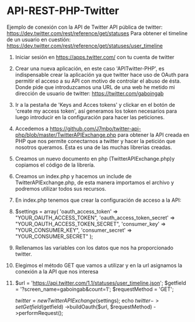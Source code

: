API-REST-PHP-Twitter
====================

Ejemplo de conexión con la API de Twitter
API pública de twitter: https://dev.twitter.com/rest/reference/get/statuses
Para obtener el timeline de un usuario en cuestión: https://dev.twitter.com/rest/reference/get/statuses/user_timeline

1. Iniciar sesión en https://apps.twitter.com/ con tu cuenta de twitter
2. Crear una nueva aplicación, en este caso 'APITwitter-PHP', es indispensable crear la aplicación ya que twitter hace uso de OAuth para permitir el acceso a su API con motivo de controlar el abuso de ésta. Donde pide que introduzcamos una URL de una web he metido mi dirección de usuario de twitter: https://twitter.com/gaboingab
3. Ir a la pestaña de 'Keys and Acces tokens' y clickar en el botón de 'create my access token', así generamos los token necesarios para luego introducir en la configuración para hacer las peticiones.
4. Accedemos a https://github.com/J7mbo/twitter-api-php/blob/master/TwitterAPIExchange.php para obtener la API creada en PHP que nos permite conectarnos a twitter y hacer la petición que nosotros queramos. Ésta es una de las muchas librerias creadas.
5. Creamos un nuevo documento en php (TwitterAPIExchange.php)y copiamos el código de la librería.
6. Creamos un index.php y hacemos un include de TwitterAPIExchange.php, de esta manera importamos el archivo y podremos utilizar todos sus recursos. 
7. En index.php tenemos que crear la configuración de acceso a la API:
8. $settings = array(
    'oauth_access_token' => "YOUR_OAUTH_ACCESS_TOKEN",
    'oauth_access_token_secret' => "YOUR_OAUTH_ACCESS_TOKEN_SECRET",
    'consumer_key' => "YOUR_CONSUMER_KEY",
    'consumer_secret' => "YOUR_CONSUMER_SECRET"
);
9. Rellenamos las variables con los datos que nos ha proporcionado twitter.
10. Elegimos el método GET que vamos a utilizar y en la url asignamos la conexión a la API que nos interesa
11. $url = 'https://api.twitter.com/1.1/statuses/user_timeline.json';
    $getfield = '?screen_name=gaboingab&count=1';
    $requestMethod = 'GET';

    $twitter = new TwitterAPIExchange($settings);
    echo $twitter->setGetfield($getfield)
             ->buildOauth($url, $requestMethod)
             ->performRequest();
